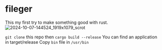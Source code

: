 # fileger
This my first try to make something good with rust.
![2024-10-07-144524_1919x1079_scrot](https://github.com/user-attachments/assets/2090d9a7-4e30-4924-a79c-a95620417b25)

`git clone` this repo then 
`cargo build --release`
You can find an application in target/release
Copy `bin` file in `/usr/bin`
